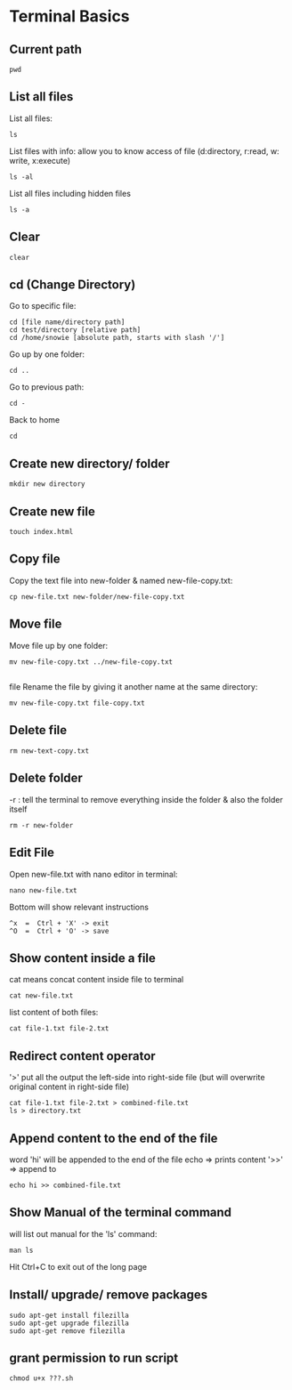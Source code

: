 # Terminal Basics

## Current path
```
pwd
```

## List all files

List all files:
```
ls  
```

List files with info: allow you to know access of file (d:directory, r:read, w: write, x:execute)
```
ls -al
```


List all files including hidden files
```
ls -a
```

## Clear
```
clear
```
 
## cd (Change Directory)
Go to specific file:
```
cd [file name/directory path]
cd test/directory [relative path]
cd /home/snowie [absolute path, starts with slash '/']
```

Go up by one folder:
```
cd ..
```

Go to previous path:
```
cd -
```

Back to home
```
cd
```

## Create new directory/ folder
```
mkdir new directory
```

## Create new file
```
touch index.html
```

## Copy file
Copy the text file into new-folder & named new-file-copy.txt:
```
cp new-file.txt new-folder/new-file-copy.txt
```

## Move file
Move file up by one folder:
```
mv new-file-copy.txt ../new-file-copy.txt
```

## 
file
Rename the file by giving it another name at the same directory:
```
mv new-file-copy.txt file-copy.txt
```

## Delete file
```
rm new-text-copy.txt
```

## Delete folder
-r : tell the terminal to remove everything inside the folder & also the folder itself
```
rm -r new-folder
```

## Edit File
Open new-file.txt with nano editor in terminal:
```
nano new-file.txt
```

Bottom will show relevant instructions
```
^x  =  Ctrl + 'X' -> exit 
^O  =  Ctrl + 'O' -> save
```

## Show content inside a file
cat means concat content inside file to terminal
```
cat new-file.txt
```

list content of both files:
```
cat file-1.txt file-2.txt
```

## Redirect content operator

'>' put all the output the left-side into right-side file (but will overwrite original content in right-side file)
```
cat file-1.txt file-2.txt > combined-file.txt
ls > directory.txt
```

## Append content to the end of the file
word 'hi' will be appended to the end of the file
echo => prints content
'>>' => append to
```
echo hi >> combined-file.txt
```

## Show Manual of the terminal command
will list out manual for the 'ls' command:
```
man ls
```
Hit Ctrl+C to exit out of the long page

## Install/ upgrade/ remove packages
```
sudo apt-get install filezilla
sudo apt-get upgrade filezilla
sudo apt-get remove filezilla
```

## grant permission to run script
```
chmod u+x ???.sh
```















